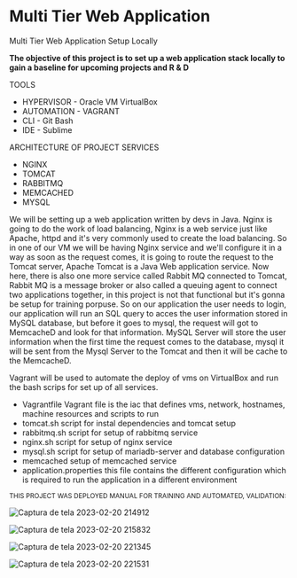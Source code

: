 # Multi Tier Web Application
Multi Tier Web Application Setup Locally

**The objective of this project is to set up a web application stack locally to gain a baseline for upcoming projects and R & D**

TOOLS 
- HYPERVISOR - Oracle VM VirtualBox 
- AUTOMATION - VAGRANT 
- CLI        - Git Bash
- IDE        - Sublime

ARCHITECTURE OF PROJECT SERVICES
- NGINX
- TOMCAT
- RABBITMQ
- MEMCACHED
- MYSQL

We will be setting up a web application written by devs in Java. Nginx is going to do the work of load balancing, Nginx is a web service just like Apache, httpd and it's very commonly used to create the load balancing. So in one of our VM we will be having Nginx service and we'll configure it in a way as soon as the request comes, it is going to route the request to the Tomcat server, Apache Tomcat is a Java Web application service. Now here, there is also one more service called Rabbit MQ connected to Tomcat, Rabbit MQ is a message broker or also called a queuing agent to connect two applications together, in this project is not that functional but it's gonna be setup for training porpuse. So on our application the user needs to login, our application will run an SQL query to acces the user information stored in MySQL database, but before it goes to mysql, the request will got to MemcacheD and look for that information. MySQL Server will store the user information when the first time the request comes to the database, mysql it will be sent from the Mysql Server to the Tomcat and then it will be cache to the MemcacheD.

Vagrant will be used to automate the deploy of vms on VirtualBox and run the bash scrips for set up of all services.


- Vagrantfile Vagrant file is the iac that defines vms, network, hostnames, machine resources and scripts to run 
- tomcat.sh script for instal dependencies and tomcat setup 
- rabbitmq.sh script for setup of rabbitmq service
- nginx.sh script for setup of nginx service
- mysql.sh script for setup of mariadb-server and database configuration
- memcached setup of memcached service
- application.properties this file contains the different configuration which is required to run the application in a different environment


<sub>THIS PROJECT WAS DEPLOYED MANUAL FOR TRAINING AND AUTOMATED, VALIDATION:</sub>

![Captura de tela 2023-02-20 214912](https://user-images.githubusercontent.com/95035624/220463475-f0b6d59c-2b8a-4300-9cb8-aa160eede3cb.png)

![Captura de tela 2023-02-20 215832](https://user-images.githubusercontent.com/95035624/220463489-10b7ba1a-e5cb-4966-80a0-7b96a45afe19.png)

![Captura de tela 2023-02-20 221345](https://user-images.githubusercontent.com/95035624/220463499-b51851ea-e56d-45ad-8d4a-3824f642fe48.png)

![Captura de tela 2023-02-20 221531](https://user-images.githubusercontent.com/95035624/220463506-e6840413-12b0-40af-9b84-8fa550804d18.png)
